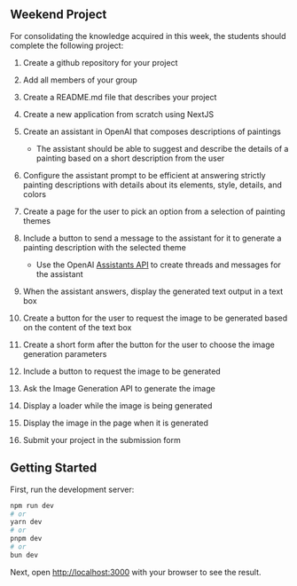 ## Weekend Project

For consolidating the knowledge acquired in this week, the students should complete the following project:

1. Create a github repository for your project
2. Add all members of your group
3. Create a README.md file that describes your project
4. Create a new application from scratch using NextJS
5. Create an assistant in OpenAI that composes descriptions of paintings

   * The assistant should be able to suggest and describe the details of a painting based on a short description from the user

6. Configure the assistant prompt to be efficient at answering strictly painting descriptions with details about its elements, style, details, and colors
7. Create a page for the user to pick an option from a selection of painting themes
8. Include a button to send a message to the assistant for it to generate a painting description with the selected theme

   * Use the OpenAI [Assistants API](https://platform.openai.com/docs/assistants/overview) to create threads and messages for the assistant

9. When the assistant answers, display the generated text output in a text box
10. Create a button for the user to request the image to be generated based on the content of the text box
11. Create a short form after the button for the user to choose the image generation parameters
12. Include a button to request the image to be generated
13. Ask the Image Generation API to generate the image
14. Display a loader while the image is being generated
15. Display the image in the page when it is generated
16. Submit your project in the submission form

## Getting Started

First, run the development server:

```bash
npm run dev
# or
yarn dev
# or
pnpm dev
# or
bun dev
```

Next, open [http://localhost:3000](http://localhost:3000) with your browser to see the result.
